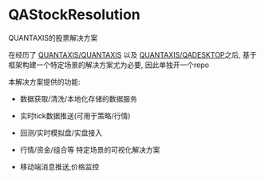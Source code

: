 # QAStockResolution
QUANTAXIS的股票解决方案

在经历了 [QUANTAXIS/QUANTAXIS](https://github.com/quantaxis/quantaxis) 以及 [QUANTAXIS/QADESKTOP](https://github.com/quantaxis/qadesktop)之后, 基于框架构建一个特定场景的解决方案尤为必要, 因此单独开一个repo


本解决方案提供的功能:


- 数据获取/清洗/本地化存储的数据服务

- 实时tick数据推送(可用于策略/行情)

- 回测/实时模拟盘/实盘接入

- 行情/资金/组合等 特定场景的可视化解决方案

- 移动端消息推送,价格监控
